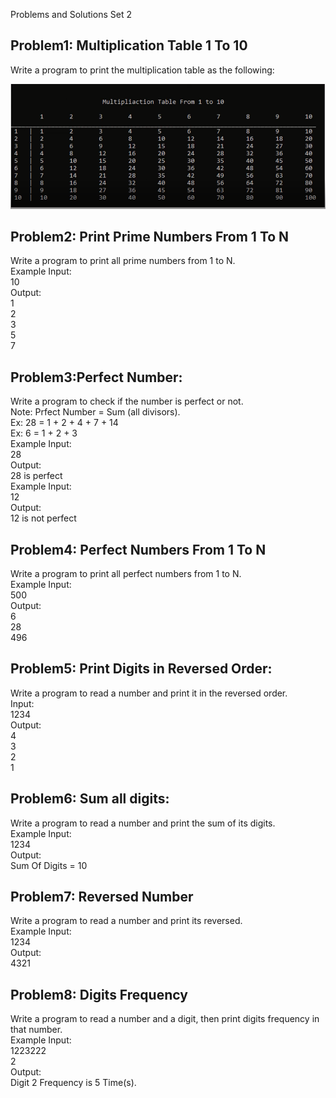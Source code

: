 Problems and Solutions Set 2

## Problem1: Multiplication Table 1 To 10

Write a program to print the multiplication table as the following:

<img src = "./problem1/problem1.png" alt = "Multiplication table">

## Problem2: Print Prime Numbers From 1 To N

Write a program to print all prime numbers from 1 to N.
<br> Example Input:
<br> 10
<br>Output:
<br>1
<br>2
<br>3
<br>5
<br>7

## Problem3:Perfect Number:

Write a program to check if the number is perfect or not.
<br>Note: Prfect Number = Sum (all divisors).
<br> Ex: 28 = 1 + 2 + 4 + 7 + 14
<br> Ex: 6 = 1 + 2 + 3
<br> Example Input:
<br> 28
<br> Output:
<br> 28 is perfect
<br> Example Input:
<br> 12
<br> Output:
<br> 12 is not perfect

## Problem4: Perfect Numbers From 1 To N

Write a program to print all perfect numbers from 1 to N.
<br> Example Input:
<br> 500
<br>Output:
<br>6
<br>28
<br>496

## Problem5: Print Digits in Reversed Order:

Write a program to read a number and print it in the reversed order.
<br> Input:
<br> 1234
<br>Output:
<br>4
<br>3
<br>2
<br>1

## Problem6: Sum all digits:

Write a program to read a number and print the sum of its digits.
<br> Example Input:
<br> 1234
<br> Output:
<br> Sum Of Digits = 10

## Problem7: Reversed Number

Write a program to read a number and print its reversed.
<br> Example Input:
<br> 1234
<br>Output:
<br>4321

## Problem8: Digits Frequency

Write a program to read a number and a digit, then print digits frequency in that number.
<br> Example Input:
<br> 1223222
<br> 2
<br> Output:
<br> Digit 2 Frequency is 5 Time(s).
